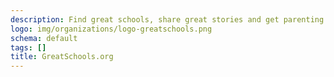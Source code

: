 ```yaml
---
description: Find great schools, share great stories and get parenting advice. http://www.greatschools.org/
logo: img/organizations/logo-greatschools.png
schema: default
tags: []
title: GreatSchools.org
---
```

